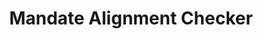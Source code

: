 ---
alias: alignment-checker
version: 1.1.0
type: utility
title: Mandate Alignment Checker
status: active
output_contract:
  description: "A single, minified JSON object suggesting the best-fit persona for a mandate."
  schema:
    suggested_persona_alias: "string"
---